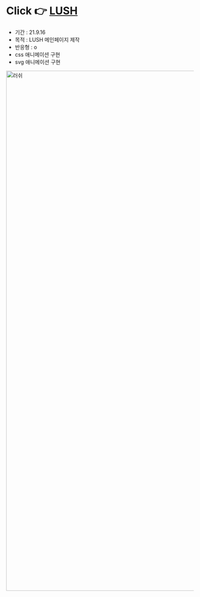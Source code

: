 # Click 👉 <a href ="https://awesomeyelim.github.io/LUSH/">LUSH</a>
- 기간 : 21.9.16
- 목적 : LUSH 메인페이지 제작
- 반응형 : o
- css 애니메이션 구현
- svg 애니메이션 구현
<img width="1398" alt="러쉬" src="https://user-images.githubusercontent.com/93499143/147194184-a5e6f79d-04df-47b5-95ef-e4dccb64d24a.png">
